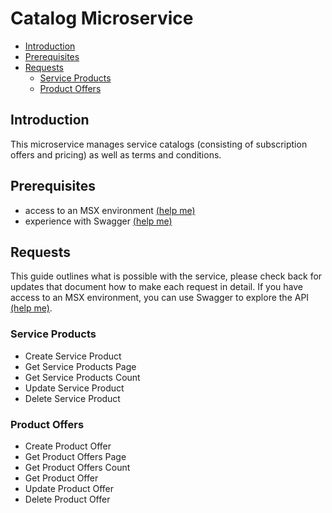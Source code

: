 # Catalog Microservice
* [Introduction](#introduction)
* [Prerequisites](#prerequisites)
* [Requests](#requests)
    * [Service Products](#service-products)
    * [Product Offers](#product-offers)


## Introduction
This microservice manages service catalogs (consisting of subscription offers and pricing) as well as terms and conditions.


## Prerequisites
* access to an MSX environment [(help me)](../01-msx-developer-program-basics/02-getting-access-to-an-msx-environment.md)
* experience with Swagger [(help me)](../01-msx-developer-program-basics/04-using-the-swagger-documentation.md)


## Requests
This guide outlines what is possible with the service, please check back for updates that document how to make each request in detail. If you have access to an MSX environment, you can use Swagger to explore the API [(help me)](#prerequisites).

### Service Products
* Create Service Product
* Get Service Products Page
* Get Service Products Count
* Update Service Product
* Delete Service Product

### Product Offers
* Create Product Offer
* Get Product Offers Page
* Get Product Offers Count
* Get Product Offer
* Update Product Offer
* Delete Product Offer
